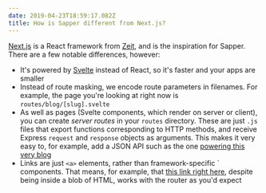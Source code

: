 ```yaml
---
date: 2019-04-23T18:59:17.082Z
title: How is Sapper different from Next.js?
---
```

[Next.js](https://github.com/zeit/next.js/) is a React framework from [Zeit]('https://zeit.co), and is the inspiration for Sapper. There are a few notable differences, however:

* It's powered by [Svelte](https://svelte.dev) instead of React, so it's faster and your apps are smaller
* Instead of route masking, we encode route parameters in filenames. For example, the page you're looking at right now is `routes/blog/[slug].svelte`
* As well as pages (Svelte components, which render on server or client), you can create *server routes* in your `routes` directory. These are just `.js` files that export functions corresponding to HTTP methods, and receive Express `request` and `response` objects as arguments. This makes it very easy to, for example, add a JSON API such as the one [powering this very blog](https://svelte.dev/blog/how-is-sapper-different-from-next.json)
* Links are just `<a>` elements, rather than framework-specific `<Link> components. That means, for example, that [this link right here](https://svelte.dev/blog/how-can-i-get-involved), despite being inside a blob of HTML, works with the router as you'd expect
